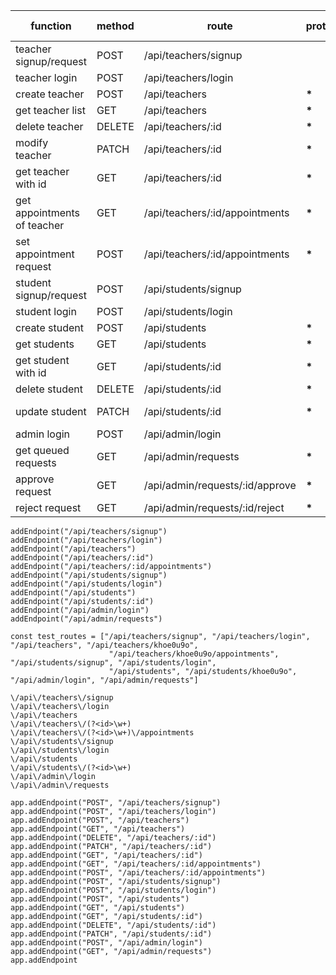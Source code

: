 | function                    | method | route                           | protected | permission-level | example                              | req body |
| --------------------------- | ------ | ------------------------------- | --------- | ---------------- | ------------------------------------ | -------- |
| teacher signup/request      | POST   | /api/teachers/signup            |           |                  | /api/teachers/signup                 | **\***   |
| teacher login               | POST   | /api/teachers/login             |           |                  | /api/teachers/login                  | **\***   |
| create teacher              | POST   | /api/teachers                   | **\***    | admin            | /api/teachers                        | **\***   |
| get teacher list            | GET    | /api/teachers                   | **\***    | logged in        | /api/teachers                        |          |
| delete teacher              | DELETE | /api/teachers/:id               | **\***    | admin            | /api/teachers/khoe0u9o               |          |
| modify teacher              | PATCH  | /api/teachers/:id               | **\***    | admin, owner     | /api/teachers/khoe0u9o               | **\***   |
| get teacher with id         | GET    | /api/teachers/:id               | **\***    | logged in        | /api/teachers/khoe0u9o               |          |
| get appointments of teacher | GET    | /api/teachers/:id/appointments  | **\***    | logged in        | /api/teachers/khoe0u9o/appointments  |          |
| set appointment request     | POST   | /api/teachers/:id/appointments  | **\***    | admin, student   | /api/teachers/khoe0u9o/appointments  | **\***   |
| student signup/request      | POST   | /api/students/signup            |           |                  | /api/students/signup                 | **\***   |
| student login               | POST   | /api/students/login             |           |                  | /api/students/login                  | **\***   |
| create student              | POST   | /api/students                   | **\***    | admin            | /api/students                        | **\***   |
| get students                | GET    | /api/students                   | **\***    | logged in        | /api/students                        |          |
| get student with id         | GET    | /api/students/:id               | **\***    | logged in        | /api/students/khoe0u9o               |          |
| delete student              | DELETE | /api/students/:id               | **\***    | admin            | /api/students/khoe0u9o               | **\***   |
| update student              | PATCH  | /api/students/:id               | **\***    | admin, owner     | /api/students/khoe0u9o               | **\***   |
| admin login                 | POST   | /api/admin/login                |           |                  | /api/admin/login                     | **\***   |
| get queued requests         | GET    | /api/admin/requests             | **\***    | admin            | /api/admin/requests                  |          |
| approve request             | GET    | /api/admin/requests/:id/approve | **\***    | admin            | /api/admin/requests/khoe0u9o/approve |          |
| reject request              | GET    | /api/admin/requests/:id/reject  | **\***    | admin            | /api/admin/requests/khoe0u9o/reject  |          |

```
addEndpoint("/api/teachers/signup")
addEndpoint("/api/teachers/login")
addEndpoint("/api/teachers")
addEndpoint("/api/teachers/:id")
addEndpoint("/api/teachers/:id/appointments")
addEndpoint("/api/students/signup")
addEndpoint("/api/students/login")
addEndpoint("/api/students")
addEndpoint("/api/students/:id")
addEndpoint("/api/admin/login")
addEndpoint("/api/admin/requests")

const test_routes = ["/api/teachers/signup", "/api/teachers/login", "/api/teachers", "/api/teachers/khoe0u9o",
                      "/api/teachers/khoe0u9o/appointments", "/api/students/signup", "/api/students/login",
                      "/api/students", "/api/students/khoe0u9o", "/api/admin/login", "/api/admin/requests"]

\/api\/teachers\/signup
\/api\/teachers\/login
\/api\/teachers
\/api\/teachers\/(?<id>\w+)
\/api\/teachers\/(?<id>\w+)\/appointments
\/api\/students\/signup
\/api\/students\/login
\/api\/students
\/api\/students\/(?<id>\w+)
\/api\/admin\/login
\/api\/admin\/requests
```

```
app.addEndpoint("POST", "/api/teachers/signup")
app.addEndpoint("POST", "/api/teachers/login")
app.addEndpoint("POST", "/api/teachers")
app.addEndpoint("GET", "/api/teachers")
app.addEndpoint("DELETE", "/api/teachers/:id")
app.addEndpoint("PATCH", "/api/teachers/:id")
app.addEndpoint("GET", "/api/teachers/:id")
app.addEndpoint("GET", "/api/teachers/:id/appointments")
app.addEndpoint("POST", "/api/teachers/:id/appointments")
app.addEndpoint("POST", "/api/students/signup")
app.addEndpoint("POST", "/api/students/login")
app.addEndpoint("POST", "/api/students")
app.addEndpoint("GET", "/api/students")
app.addEndpoint("GET", "/api/students/:id")
app.addEndpoint("DELETE", "/api/students/:id")
app.addEndpoint("PATCH", "/api/students/:id")
app.addEndpoint("POST", "/api/admin/login")
app.addEndpoint("GET", "/api/admin/requests")
app.addEndpoint
```
